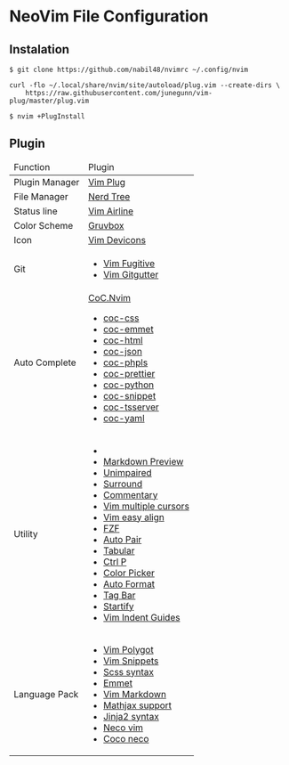 # NeoVim File Configuration

## Instalation

```
$ git clone https://github.com/nabil48/nvimrc ~/.config/nvim
```

```
curl -flo ~/.local/share/nvim/site/autoload/plug.vim --create-dirs \
    https://raw.githubusercontent.com/junegunn/vim-plug/master/plug.vim
```

```
$ nvim +PlugInstall
```

## Plugin

<table>
  <thead>
    <tr>
      <td>Function</td>
      <td>Plugin</td>
    </tr>
  </thead>
  <tbody>
    <tr>
      <td>Plugin Manager</td>
      <td><a href="https://github.com/junegunn/vim-plug" target="_blank">Vim Plug</a></td>
    </tr>
    <tr>
      <td>File Manager</td>
      <td><a href="https://github.com/scrooloose/nerdtree" target="_blank">Nerd Tree</a></td>
    </tr>
    <tr>
      <td>Status line</td>
      <td><a href="https://github.com/vim-airline/vim-airline" target="_blank">Vim Airline</a></td>
    </tr>
    <tr>
      <td>Color Scheme</td>
      <td><a href="https://github.com/morhetz/gruvbox" target="_blank">Gruvbox</a></td>
    </tr>
    <tr>
      <td>Icon</td>
      <td><a href="https://github.com/ryanoasis/vim-devicons" target="_blank">Vim Devicons</a></td>
    </tr>
    <tr>
      <td>Git</td>
      <td>
        <ul>
          <li><a href="https://github.com/tpope/vim-fugitive" target="_blank">Vim Fugitive</a></li>
          <li><a href="https://github.com/airblade/vim-gitgutter" target="_blank">Vim Gitgutter</a></li>
        </ul>
      </td>
    </tr>
    <tr>
      <td>Auto Complete</td>
      <td>
        <a href="https://github.com/neoclide/coc.nvim" target="_blank">CoC.Nvim</a>
        <ul>
          <li><a href="https://github.com/neoclide/coc-css" target="_blank">coc-css</a></li>
          <li><a href="https://github.com/neoclide/coc-emmet" target="_blank">coc-emmet</a></li>
          <li><a href="https://github.com/neoclide/coc-html" target="_blank">coc-html</a></li>
          <li><a href="https://github.com/neoclide/coc-json" target="_blank">coc-json</a></li>
          <li><a href="https://github.com/neoclide/coc-phpls" target="_blank">coc-phpls</a></li>
          <li><a href="https://github.com/neoclide/coc-prettier" target="_blank">coc-prettier</a></li>
          <li><a href="https://github.com/neoclide/coc-python" target="_blank">coc-python</a></li>
          <li><a href="https://github.com/neoclide/coc-snippet" target="_blank">coc-snippet</a></li>
          <li><a href="https://github.com/neoclide/coc-tsserver" target="_blank">coc-tsserver</a></li>
          <li><a href="https://github.com/neoclide/coc-yaml" target="_blank">coc-yaml</a></li>
        </ul>
      </td>
    </tr>
    <tr>
      <td>Utility</td>
      <td>
        <ul>
          <li><a href="https://github.com/" target="_blank"></a></li>
          <li><a href="https://github.com/iamcco/markdown-preview.nvim" target="_blank">Markdown Preview</a></li>
          <li><a href="https://github.com/tpope/vim-unimpaired" target="_blank">Unimpaired</a></li>
          <li><a href="https://github.com/tpope/vim-surround" target="_blank">Surround</a></li>
          <li><a href="https://github.com/tpope/vim-commentary" target="_blank">Commentary</a></li>
          <li><a href="https://github.com/terryma/vim-multiple-cursors" target="_blank">Vim multiple cursors</a></li>
          <li><a href="https://github.com/junegunn/vim-easy-align" target="_blank">Vim easy align</a></li>
          <li><a href="https://github.com/junegunn/fzf.vim" target="_blank">FZF</a></li>
          <li><a href="https://github.com/jiangmiao/auto-pairs" target="_blank">Auto Pair</a></li>
          <li><a href="https://github.com/godlygeek/tabular" target="_blank">Tabular</a></li>
          <li><a href="https://github.com/ctrlpvim/ctrlp.vim" target="_blank">Ctrl P</a></li>
          <li><a href="https://github.com/KabbAmine/vCoolor.vim" target="_blank">Color Picker</a></li>
         <li><a href="https://github.com/Chiel92/vim-autoformat" target="_blank">Auto Format</a></li> 
         <li><a href="https://github.com/majutsushi/tagbar" target="_blank">Tag Bar</a></li> 
         <li><a href="https://github.com/mhinz/vim-startify" target="_blank">Startify</a></li> 
         <li><a href="https://github.com/nathanaelkane/vim-indent-guides" target="_blank">Vim Indent Guides</a></li> 
        </ul>
      </td>
    </tr>
    <tr>
      <td>Language Pack</td>
      <td>
        <ul>
          <li><a href="https://github.com/sheerun/vim-polyglot" target="_blank">Vim Polygot</a></li>
          <li><a href="https://github.com/honza/vim-snippets" target="_blank">Vim Snippets</a></li>
          <li><a href="https://github.com/cakebaker/scss-syntax.vim" target="_blank">Scss syntax</a></li>
          <li><a href="https://github.com/mattn/emmet-vim" target="_blank">Emmet</a></li>
          <li><a href="https://github.com/plasticboy/vim-markdown" target="_blank">Vim Markdown</a></li>
          <li><a href="https://github.com/iamcco/mathjax-support-for-mkdp" target="_blank">Mathjax support</a></li>
          <li><a href="https://github.com/Glench/Vim-Jinja2-Syntax" target="_blank">Jinja2 syntax</a></li>
          <li><a href="https://github.com/Shougo/neco-vim" target="_blank">Neco vim</a></li>
          <li><a href="https://github.com/neoclide/coc-neco" target="_blank">Coco neco</a></li>
        </ul>
      </td>
    </tr>
  </tbody>
</table>
